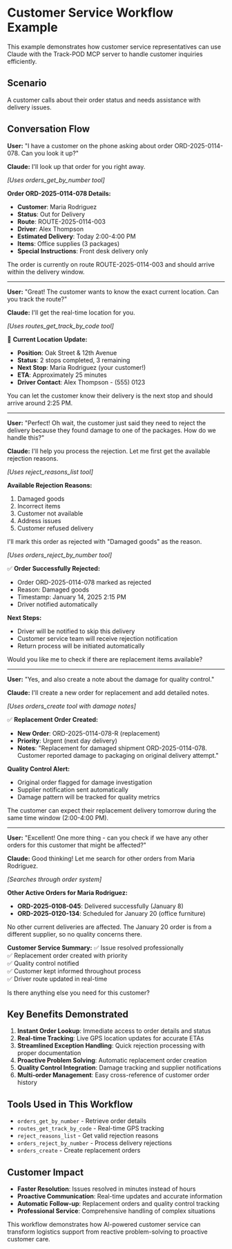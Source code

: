# Customer Service Workflow Example

This example demonstrates how customer service representatives can use Claude with the Track-POD MCP server to handle customer inquiries efficiently.

## Scenario
A customer calls about their order status and needs assistance with delivery issues.

## Conversation Flow

**User:** "I have a customer on the phone asking about order ORD-2025-0114-078. Can you look it up?"

**Claude:** I'll look up that order for you right away.

*[Uses orders_get_by_number tool]*

**Order ORD-2025-0114-078 Details:**
- **Customer**: Maria Rodriguez
- **Status**: Out for Delivery  
- **Route**: ROUTE-2025-0114-003
- **Driver**: Alex Thompson
- **Estimated Delivery**: Today 2:00-4:00 PM
- **Items**: Office supplies (3 packages)
- **Special Instructions**: Front desk delivery only

The order is currently on route ROUTE-2025-0114-003 and should arrive within the delivery window.

---

**User:** "Great! The customer wants to know the exact current location. Can you track the route?"

**Claude:** I'll get the real-time location for you.

*[Uses routes_get_track_by_code tool]*

📍 **Current Location Update:**
- **Position**: Oak Street & 12th Avenue  
- **Status**: 2 stops completed, 3 remaining
- **Next Stop**: Maria Rodriguez (your customer!)
- **ETA**: Approximately 25 minutes
- **Driver Contact**: Alex Thompson - (555) 0123

You can let the customer know their delivery is the next stop and should arrive around 2:25 PM.

---

**User:** "Perfect! Oh wait, the customer just said they need to reject the delivery because they found damage to one of the packages. How do we handle this?"

**Claude:** I'll help you process the rejection. Let me first get the available rejection reasons.

*[Uses reject_reasons_list tool]*

**Available Rejection Reasons:**
1. Damaged goods
2. Incorrect items  
3. Customer not available
4. Address issues
5. Customer refused delivery

I'll mark this order as rejected with "Damaged goods" as the reason.

*[Uses orders_reject_by_number tool]*

✅ **Order Successfully Rejected:**
- Order ORD-2025-0114-078 marked as rejected
- Reason: Damaged goods  
- Timestamp: January 14, 2025 2:15 PM
- Driver notified automatically

**Next Steps:**
- Driver will be notified to skip this delivery
- Customer service team will receive rejection notification
- Return process will be initiated automatically

Would you like me to check if there are replacement items available?

---

**User:** "Yes, and also create a note about the damage for quality control."

**Claude:** I'll create a new order for replacement and add detailed notes.

*[Uses orders_create tool with damage notes]*

✅ **Replacement Order Created:**
- **New Order**: ORD-2025-0114-078-R (replacement)
- **Priority**: Urgent (next day delivery)
- **Notes**: "Replacement for damaged shipment ORD-2025-0114-078. Customer reported damage to packaging on original delivery attempt."

**Quality Control Alert:**
- Original order flagged for damage investigation
- Supplier notification sent automatically  
- Damage pattern will be tracked for quality metrics

The customer can expect their replacement delivery tomorrow during the same time window (2:00-4:00 PM).

---

**User:** "Excellent! One more thing - can you check if we have any other orders for this customer that might be affected?"

**Claude:** Good thinking! Let me search for other orders from Maria Rodriguez.

*[Searches through order system]*

**Other Active Orders for Maria Rodriguez:**
- **ORD-2025-0108-045**: Delivered successfully (January 8)
- **ORD-2025-0120-134**: Scheduled for January 20 (office furniture)

No other current deliveries are affected. The January 20 order is from a different supplier, so no quality concerns there.

**Customer Service Summary:**
✅ Issue resolved professionally  
✅ Replacement order created with priority  
✅ Quality control notified  
✅ Customer kept informed throughout process  
✅ Driver route updated in real-time

Is there anything else you need for this customer?

## Key Benefits Demonstrated

1. **Instant Order Lookup**: Immediate access to order details and status
2. **Real-time Tracking**: Live GPS location updates for accurate ETAs  
3. **Streamlined Exception Handling**: Quick rejection processing with proper documentation
4. **Proactive Problem Solving**: Automatic replacement order creation
5. **Quality Control Integration**: Damage tracking and supplier notifications
6. **Multi-order Management**: Easy cross-reference of customer order history

## Tools Used in This Workflow

- `orders_get_by_number` - Retrieve order details
- `routes_get_track_by_code` - Real-time GPS tracking  
- `reject_reasons_list` - Get valid rejection reasons
- `orders_reject_by_number` - Process delivery rejections
- `orders_create` - Create replacement orders

## Customer Impact

- **Faster Resolution**: Issues resolved in minutes instead of hours
- **Proactive Communication**: Real-time updates and accurate information  
- **Automatic Follow-up**: Replacement orders and quality control tracking
- **Professional Service**: Comprehensive handling of complex situations

This workflow demonstrates how AI-powered customer service can transform logistics support from reactive problem-solving to proactive customer care.